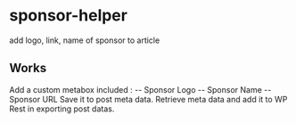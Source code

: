 # sponsor-helper
add logo, link, name of sponsor to article

## Works
Add a custom metabox included : 
-- Sponsor Logo
-- Sponsor Name
-- Sponsor URL
Save it to post meta data.
Retrieve meta data and add it to WP Rest in exporting post datas.
